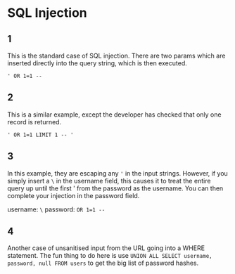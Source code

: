 # SQL Injection

## 1

This is the standard case of SQL injection. There are two params which are inserted directly into the query string, which is then executed.

`' OR 1=1 -- `

## 2

This is a similar example, except the developer has checked that only one record is returned.

`' OR 1=1 LIMIT 1 -- '`

## 3

In this example, they are escaping any `'` in the input strings. However, if you simply insert a `\` in the username field, this causes it to treat the entire query up until the first ' from the password as the username. You can then complete your injection in the password field.

username: `\`
password: ` OR 1=1 -- `

## 4

Another case of unsanitised input from the URL going into a WHERE statement. The fun thing to do here is use `UNION ALL SELECT username, password, null FROM users` to get the big list of password hashes.
